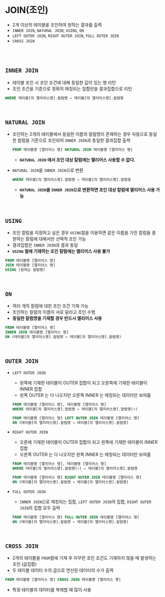 # JOIN(조인)
- 2개 이상의 테이블을 조인하여 원하는 결과를 출력
- ```INNER JOIN```, ```NATURAL JOIN```, ```USING```, ```ON```
- ```LEFT OUTER JOIN```, ```RIGHT OUTER JOIN```, ```FULL OUTER JOIN```
- ```CROSS JOIN```

<BR>

<BR>

## ```INNER JOIN```
- 테이블 조인 시 조인 조건에 대해 동일한 값이 있는 행 리턴
- 조인 조건을 기준으로 정확히 매칭되는 집합만을 결과집합으로 리턴
```SQL
WHERE 테이블[의 앨리어스명].칼럼명 = 테이블[의 앨리어스명].칼럼명
```

<BR>


## ```NATURAL JOIN```
- 조인하는 2개의 테이블에서 동일한 이름의 칼럼명이 존재하는 경우 자동으로 동일한 칼럼을 기준으로 조인되어 ```INNER JOIN```과 동일한 결과집합 출력
    ```SQL
    FROM 테이블명 [앨리어스 명] NATURAL JOIN 테이블명 [앨리어스 명]
    ```
    - **```NATURAL JOIN``` 에서 조인 대상 칼럼에는 앨리어스 사용할 수 없다.**

- ```NATURAL JOIN```을 ```INNER JOIN```으로 변환
    ```SQL
    WHERE 테이블[의 앨리어스명].칼럼명 = 테이블[의 앨리어스명].칼럼명
    ```
    - **```NATURAL JOIN```을 ```INNER JOIN```으로 변환하면 조인 대상 칼럼에 앨리어스 사용 가능**

<BR>

## ```USING```
- 조인 칼럼을 지정하고 싶은 경우 ```USING```절을 이용하면 같은 이름을 가진 칼럼들 중 원하는 칼럼에 대해서만 선택적 조인 가능
- 결과집합은 ```INNER JOIN```과 결과 동일
- **```USING``` 절에 기재하는 조인 칼럼에는 앨리어스 사용 불가**
```SQL
FROM 테이블명 [앨리어스 명]
JOIN 테이블명 [앨리어스 명]
USING (원하는 칼럼명)
```

<BR>

## ```ON```
- 여러 개의 칼럼에 대한 조인 조건 기재 가능
- 조인하는 칼럼의 이름이 서로 달라고 조인 수행
- **동일한 칼럼명을 기재할 경우 반드시 앨리어스 사용**
```SQL
FROM 테이블명 [앨리어스 명]
INNER JOIN 테이블명 [앨리어스 명]
ON (테이블[의 앨리어스명].칼럼명 = 테이블[의 앨리어스명].칼럼명)
```

<BR>

## ```OUTER JOIN```
- ```LEFT OUTER JOIN```
    - 왼쪽에 기재한 테이블이 OUTER 집합이 되고 오른쪽에 기재한 테이블이 INNER 집합
    - 왼쪽 OUTER 는 다 나오지만 오른쪽 INNER 는 매칭되는 데이터만 보여줌
    ``` SQL
    FROM 테이블명 [앨리어스 명], 테이블명 [앨리어스 명]
    WHERE 테이블[의 앨리어스명].칼럼명 = 테이블[의 앨리어스명].칼럼명(+)
    ```
    
    ``` SQL
    FROM 테이블명 [앨리어스 명] LEFT OUTER JOIN 테이블명 [앨리어스 명]
    ON (테이블[의 앨리어스명].칼럼명 = 테이블[의 앨리어스명].칼럼명)
    ```
- ```RIGHT OUTER JOIN```
    - 오른에 기재한 테이블이 OUTER 집합이 되고 왼쪽에 기재한 테이블이 INNER 집합
    - 오른쪽 OUTER 는 다 나오지만 왼쪽 INNER 는 매칭되는 데이터만 보여줌
    ``` SQL
    FROM 테이블명 [앨리어스 명], 테이블명 [앨리어스 명]
    WHERE 테이블[의 앨리어스명].칼럼명(+) = 테이블[의 앨리어스명].칼럼명
    ```
    ``` SQL
    FROM 테이블명 [앨리어스 명] RIGHT OUTER JOIN 테이블명 [앨리어스 명]
    ON (테이블[의 앨리어스명].칼럼명 = 테이블[의 앨리어스명].칼럼명)
    ```
- ```FULL OUTER JOIN```
    - ```INNER JOIN```으로 매칭되는 집합, ```LEFT OUTER JOIN```의 집합, ```RIGHT OUTER JOIN```의 집합 모두 출력
    ``` SQL
    FROM 테이블명 [앨리어스 명] FULL OUTER JOIN 테이블명 [앨리어스 명]
    ON (테이블[의 앨리어스명].칼럼명 = 테이블[의 앨리어스명].칼럼명)
    ```

<BR>

## ```CROSS JOIN```
- 2개의 테이블을 ```FROM```절에 기재 후 아무런 조인 조건도 기재하지 않을 때 발생하는 조인 (곱집합)
- 두 테이블 데이터 수의 곱으로 연산된 데이터의 수가 출력
```SQL
FROM 테이블명 [앨리어스 명] CROSS JOIN 테이블명 [앨리어스 명]
```
- 특정 테이블의 데이터를 복제할 때 많이 사용